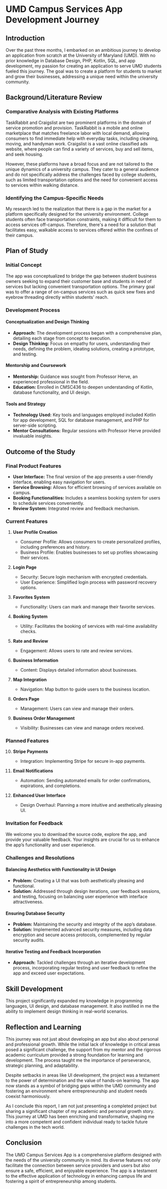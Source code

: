 # UMD Campus Services App Development Journey

## Introduction

Over the past three months, I embarked on an ambitious journey to develop an application from scratch at the University of Maryland (UMD). With no prior knowledge in Database Design, PHP, Kotlin, SQL, and app development, my passion for creating an application to serve UMD students fueled this journey. The goal was to create a platform for students to market and grow their businesses, addressing a unique need within the university community.

## Background/Literature Review

### Comparative Analysis with Existing Platforms

TaskRabbit and Craigslist are two prominent platforms in the domain of service promotion and provision. TaskRabbit is a mobile and online marketplace that matches freelance labor with local demand, allowing consumers to find immediate help with everyday tasks, including cleaning, moving, and handyman work. Craigslist is a vast online classified ads website, where people can find a variety of services, buy and sell items, and seek housing.

However, these platforms have a broad focus and are not tailored to the unique dynamics of a university campus. They cater to a general audience and do not specifically address the challenges faced by college students, such as limited transportation options and the need for convenient access to services within walking distance.

### Identifying the Campus-Specific Needs

My research led to the realization that there is a gap in the market for a platform specifically designed for the university environment. College students often face transportation constraints, making it difficult for them to access services off-campus. Therefore, there's a need for a solution that facilitates easy, walkable access to services offered within the confines of their campus.

## Plan of Study

### Initial Concept

The app was conceptualized to bridge the gap between student business owners seeking to expand their customer base and students in need of services but lacking convenient transportation options. The primary goal was to offer a range of on-campus services such as quick sew fixes and eyebrow threading directly within students' reach.

### Development Process

#### Conceptualization and Design Thinking

- **Approach:** The development process began with a comprehensive plan, detailing each stage from concept to execution.
- **Design Thinking:** Focus on empathy for users, understanding their needs, defining the problem, ideating solutions, creating a prototype, and testing.

#### Mentorship and Coursework

- **Mentorship:** Guidance was sought from Professor Herve, an experienced professional in the field.
- **Education:** Enrolled in CMSC436 to deepen understanding of Kotlin, database functionality, and UI design.

#### Tools and Strategy

- **Technology Used:** Key tools and languages employed included Kotlin for app development, SQL for database management, and PHP for server-side scripting.
- **Mentor Consultations:** Regular sessions with Professor Herve provided invaluable insights.

## Outcome of the Study

### Final Product Features

- **User Interface:** The final version of the app presents a user-friendly interface, enabling easy navigation for users.
- **Service Browsing:** Allows for efficient browsing of services available on campus.
- **Booking Functionalities:** Includes a seamless booking system for users to schedule services conveniently.
- **Review System:** Integrated review and feedback mechanism.

### Current Features

1. **User Profile Creation**
   - Consumer Profile: Allows consumers to create personalized profiles, including preferences and history.
   - Business Profile: Enables businesses to set up profiles showcasing their services.

2. **Login Page**
   - Security: Secure login mechanism with encrypted credentials.
   - User Experience: Simplified login process with password recovery options.

3. **Favorites System**
   - Functionality: Users can mark and manage their favorite services.

4. **Booking System**
   - Utility: Facilitates the booking of services with real-time availability checks.

5. **Rate and Review**
   - Engagement: Allows users to rate and review services.

6. **Business Information**
   - Content: Displays detailed information about businesses.

7. **Map Integration**
   - Navigation: Map button to guide users to the business location.

8. **Orders Page**
   - Management: Users can view and manage their orders.

9. **Business Order Management**
   - Visibility: Businesses can view and manage orders received.

### Planned Features

10. **Stripe Payments**
    - Integration: Implementing Stripe for secure in-app payments.

11. **Email Notifications**
    - Automation: Sending automated emails for order confirmations, expirations, and completions.

12. **Enhanced User Interface**
    - Design Overhaul: Planning a more intuitive and aesthetically pleasing UI.

### Invitation for Feedback

We welcome you to download the source code, explore the app, and provide your valuable feedback. Your insights are crucial for us to enhance the app’s functionality and user experience.

### Challenges and Resolutions
#### Balancing Aesthetics with Functionality in UI Design

- **Problem:** Creating a UI that was both aesthetically pleasing and functional.
- **Solution:** Addressed through design iterations, user feedback sessions, and testing, focusing on balancing user experience with interface attractiveness.

#### Ensuring Database Security

- **Problem:** Maintaining the security and integrity of the app’s database.
- **Solution:** Implemented advanced security measures, including data encryption and secure access protocols, complemented by regular security audits.

#### Iterative Testing and Feedback Incorporation

- **Approach:** Tackled challenges through an iterative development process, incorporating regular testing and user feedback to refine the app and exceed user expectations.

## Skill Development

This project significantly expanded my knowledge in programming languages, UI design, and database management. It also instilled in me the ability to implement design thinking in real-world scenarios.

## Reflection and Learning

This journey was not just about developing an app but also about personal and professional growth. While the initial lack of knowledge in critical areas posed a significant challenge, the support from my mentor and the rigorous academic curriculum provided a strong foundation for learning and development. The process taught me the importance of perseverance, strategic planning, and adaptability.

Despite setbacks in areas like UI development, the project was a testament to the power of determination and the value of hands-on learning. The app now stands as a symbol of bridging gaps within the UMD community and fostering an environment where entrepreneurship and student needs coexist harmoniously.

As I conclude this report, I am not just presenting a completed project but sharing a significant chapter of my academic and personal growth story. This journey at UMD has been enriching and transformative, shaping me into a more competent and confident individual ready to tackle future challenges in the tech world.

## Conclusion

The UMD Campus Services App is a comprehensive platform designed with the needs of the university community in mind. Its diverse features not only facilitate the connection between service providers and users but also ensure a safe, efficient, and enjoyable experience. The app is a testament to the effective application of technology in enhancing campus life and fostering a spirit of entrepreneurship among students.
